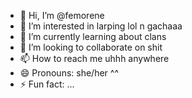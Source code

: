 - 👋 Hi, I’m @femorene
- 👀 I’m interested in larping lol n gachaaa
- 🌱 I’m currently learning about clans
- 💞️ I’m looking to collaborate on shit
- 📫 How to reach me uhhh anywhere 
- 😄 Pronouns: she/her ^^
- ⚡ Fun fact: ...

<!---
femorene/femorene is a ✨ special ✨ repository because its `README.md` (this file) appears on your GitHub profile.
You can click the Preview link to take a look at your changes.
--->
